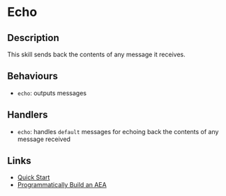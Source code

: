 # Echo

## Description

This skill sends back the contents of any message it receives.

## Behaviours 

- `echo`: outputs messages

## Handlers

- `echo`: handles `default` messages for echoing back the contents of any message received

## Links

- <a href="https://docs.fetch.ai/aea/quickstart/" target="_blank">Quick Start</a>
- <a href="https://docs.fetch.ai/aea/build-aea-programmatically/" target="_blank">Programmatically Build an AEA</a>
